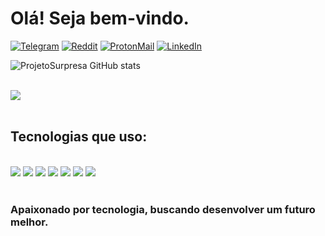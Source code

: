 # Olá! Seja bem-vindo. 

[![Telegram](https://img.shields.io/badge/Telegram-2CA5E0?style=for-the-badge&logo=telegram&logoColor=white)]()
[![Reddit](https://img.shields.io/badge/Reddit-FF4500?style=for-the-badge&logo=reddit&logoColor=white)]()
[![ProtonMail](https://img.shields.io/badge/ProtonMail-8B89CC?style=for-the-badge&logo=protonmail&logoColor=white)]()
[![LinkedIn](https://img.shields.io/badge/LinkedIn-0077B5?style=for-the-badge&logo=linkedin&logoColor=white)]()

![ProjetoSurpresa GitHub stats](https://github-readme-stats.vercel.app/api?username=GabrielCAlmd&show_icons=true&theme=radical)

<div style="display: inline_block"><br/>
  <img align="center alt="html5" src="https://github-readme-stats.vercel.app/api/top-langs/?username=GabrielCAlmd&theme=blue-green" />
</div><br/>


## Tecnologias que uso:

<div style="display: inline_block"><br/>
 <img align="center alt="html5" src="https://img.shields.io/badge/Python-14354C?style=for-the-badge&logo=python&logoColor=white" />
 <img align="center alt="html5" src="https://img.shields.io/badge/JavaScript-323330?style=for-the-badge&logo=javascript&logoColor=F7DF1E" />
 <img align="center alt="html5" src="https://img.shields.io/badge/HTML5-E34F26?style=for-the-badge&logo=html5&logoColor=white" />
 <img align="center alt="html5" src="https://img.shields.io/badge/CSS3-1572B6?style=for-the-badge&logo=css3&logoColor=white" />
 <img align="center alt="html5" src="https://img.shields.io/badge/C-00599C?style=for-the-badge&logo=c&logoColor=white" />
 <img align="center alt="html5" src="https://img.shields.io/badge/C%2B%2B-00599C?style=for-the-badge&logo=c%2B%2B&logoColor=white" />
 <img align="center alt="html5" src="https://img.shields.io/badge/PHP-777BB4?style=for-the-badge&logo=php&logoColor=white" />
</div><br/>

 ### Apaixonado por tecnologia, buscando desenvolver um futuro melhor.
